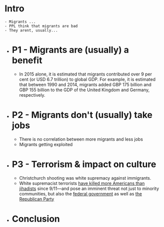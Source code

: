 # Intro
	- Migrants ...
	- PPL think that migrants are bad
	- They arent, usually...
- # P1 - Migrants are (usually) a benefit
	- In 2015 alone, it is estimated that migrants contributed over 9 per cent (or USD 6.7 trillion) to global GDP. For example, it is estimated that between 1990 and 2014, migrants added GBP 175 billion and GBP 155 billion to the GDP of the United Kingdom and Germany, respectively.
- # P2 - Migrants don't (usually) take jobs
	- There is no correlation between more migrants and less jobs
	- Migrants getting exploited
- # P3 - Terrorism & impact on culture
	- Christchurch shooting was white supremacy against immigrants.
	- White supremacist terrorists [have killed more Americans than jihadists](https://www.newamerica.org/future-security/reports/terrorism-in-america/what-is-the-threat-to-the-united-states-today/) since 9/11—and pose an imminent threat not just to minority communities, but also the [federal government](https://www.fbi.gov/history/famous-cases/oklahoma-city-bombing) as well as [the Republican Party](https://www.cfr.org/blog/violent-far-right-terrorist-threat-republican-party-and-american-conservatism)
- # Conclusion